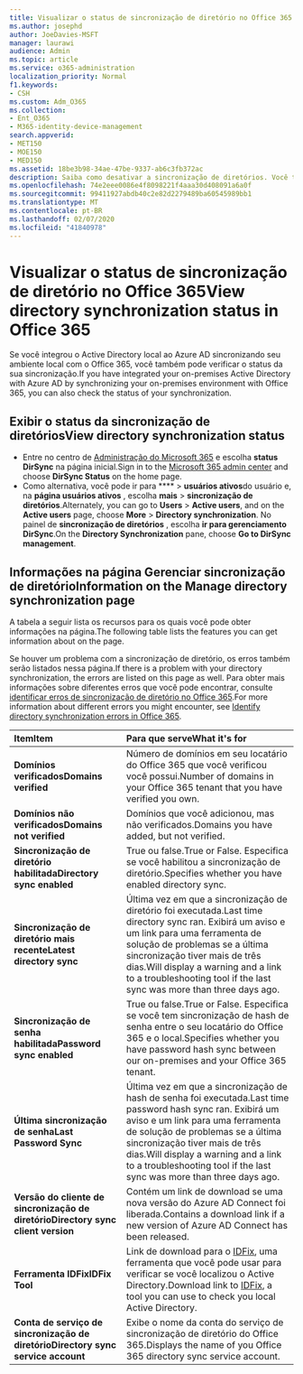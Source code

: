 ```yaml
---
title: Visualizar o status de sincronização de diretório no Office 365
ms.author: josephd
author: JoeDavies-MSFT
manager: laurawi
audience: Admin
ms.topic: article
ms.service: o365-administration
localization_priority: Normal
f1.keywords:
- CSH
ms.custom: Adm_O365
ms.collection:
- Ent_O365
- M365-identity-device-management
search.appverid:
- MET150
- MOE150
- MED150
ms.assetid: 18be3b98-34ae-47be-9337-ab6c3fb372ac
description: Saiba como desativar a sincronização de diretórios. Você também pode exibir seu status.
ms.openlocfilehash: 74e2eee0086e4f8098221f4aaa30d408091a6a0f
ms.sourcegitcommit: 99411927abdb40c2e82d2279489ba60545989bb1
ms.translationtype: MT
ms.contentlocale: pt-BR
ms.lasthandoff: 02/07/2020
ms.locfileid: "41840978"
---
```

# <a name="view-directory-synchronization-status-in-office-365"></a><span data-ttu-id="08225-104">Visualizar o status de sincronização de diretório no Office 365</span><span class="sxs-lookup"><span data-stu-id="08225-104">View directory synchronization status in Office 365</span></span>

<span data-ttu-id="08225-105">Se você integrou o Active Directory local ao Azure AD sincronizando seu ambiente local com o Office 365, você também pode verificar o status da sua sincronização.</span><span class="sxs-lookup"><span data-stu-id="08225-105">If you have integrated your on-premises Active Directory with Azure AD by synchronizing your on-premises environment with Office 365, you can also check the status of your synchronization.</span></span>
  
## <a name="view-directory-synchronization-status"></a><span data-ttu-id="08225-106">Exibir o status da sincronização de diretórios</span><span class="sxs-lookup"><span data-stu-id="08225-106">View directory synchronization status</span></span>

- <span data-ttu-id="08225-107">Entre no centro de [Administração do Microsoft 365](https://admin.microsoft.com) e escolha **status DirSync** na página inicial.</span><span class="sxs-lookup"><span data-stu-id="08225-107">Sign in to the [Microsoft 365 admin center](https://admin.microsoft.com) and choose **DirSync Status** on the home page.</span></span>
- <span data-ttu-id="08225-108">Como alternativa, você pode ir para \*\*\*\* \> **usuários ativos**do usuário e, na **página usuários ativos** , escolha **mais** \> **sincronização de diretórios**.</span><span class="sxs-lookup"><span data-stu-id="08225-108">Alternately, you can go to **Users** \> **Active users**, and on the **Active users** page, choose **More** \> **Directory synchronization**.</span></span> <span data-ttu-id="08225-109">No painel de **sincronização de diretórios** , escolha **ir para gerenciamento DirSync**.</span><span class="sxs-lookup"><span data-stu-id="08225-109">On the **Directory Synchronization** pane, choose **Go to DirSync management**.</span></span>

## <a name="information-on-the-manage-directory-synchronization-page"></a><span data-ttu-id="08225-110">Informações na página Gerenciar sincronização de diretório</span><span class="sxs-lookup"><span data-stu-id="08225-110">Information on the Manage directory synchronization page</span></span>

<span data-ttu-id="08225-111">A tabela a seguir lista os recursos para os quais você pode obter informações na página.</span><span class="sxs-lookup"><span data-stu-id="08225-111">The following table lists the features you can get information about on the page.</span></span>
  
<span data-ttu-id="08225-112">Se houver um problema com a sincronização de diretório, os erros também serão listados nessa página.</span><span class="sxs-lookup"><span data-stu-id="08225-112">If there is a problem with your directory synchronization, the errors are listed on this page as well.</span></span> <span data-ttu-id="08225-113">Para obter mais informações sobre diferentes erros que você pode encontrar, consulte [identificar erros de sincronização de diretório no Office 365](identify-directory-synchronization-errors.md).</span><span class="sxs-lookup"><span data-stu-id="08225-113">For more information about different errors you might encounter, see [Identify directory synchronization errors in Office 365](identify-directory-synchronization-errors.md).</span></span>
  
|<span data-ttu-id="08225-114">**Item**</span><span class="sxs-lookup"><span data-stu-id="08225-114">**Item**</span></span>|<span data-ttu-id="08225-115">**Para que serve**</span><span class="sxs-lookup"><span data-stu-id="08225-115">**What it's for**</span></span>|
|:-----|:-----|
|<span data-ttu-id="08225-116">**Domínios verificados**</span><span class="sxs-lookup"><span data-stu-id="08225-116">**Domains verified**</span></span> | <span data-ttu-id="08225-117">Número de domínios em seu locatário do Office 365 que você verificou você possui.</span><span class="sxs-lookup"><span data-stu-id="08225-117">Number of domains in your Office 365 tenant that you have verified you own.</span></span> |
|<span data-ttu-id="08225-118">**Domínios não verificados**</span><span class="sxs-lookup"><span data-stu-id="08225-118">**Domains not verified**</span></span> | <span data-ttu-id="08225-119">Domínios que você adicionou, mas não verificados.</span><span class="sxs-lookup"><span data-stu-id="08225-119">Domains you have added, but not verified.</span></span> |
|<span data-ttu-id="08225-120">**Sincronização de diretório habilitada**</span><span class="sxs-lookup"><span data-stu-id="08225-120">**Directory sync enabled**</span></span> |<span data-ttu-id="08225-121">True ou false.</span><span class="sxs-lookup"><span data-stu-id="08225-121">True or False.</span></span> <span data-ttu-id="08225-122">Especifica se você habilitou a sincronização de diretório.</span><span class="sxs-lookup"><span data-stu-id="08225-122">Specifies whether you have enabled directory sync.</span></span> |
|<span data-ttu-id="08225-123">**Sincronização de diretório mais recente**</span><span class="sxs-lookup"><span data-stu-id="08225-123">**Latest directory sync**</span></span> | <span data-ttu-id="08225-124">Última vez em que a sincronização de diretório foi executada.</span><span class="sxs-lookup"><span data-stu-id="08225-124">Last time directory sync ran.</span></span> <span data-ttu-id="08225-125">Exibirá um aviso e um link para uma ferramenta de solução de problemas se a última sincronização tiver mais de três dias.</span><span class="sxs-lookup"><span data-stu-id="08225-125">Will display a warning and a link to a troubleshooting tool if the last sync was more than three days ago.</span></span> |
|<span data-ttu-id="08225-126">**Sincronização de senha habilitada**</span><span class="sxs-lookup"><span data-stu-id="08225-126">**Password sync enabled**</span></span> | <span data-ttu-id="08225-127">True ou false.</span><span class="sxs-lookup"><span data-stu-id="08225-127">True or False.</span></span> <span data-ttu-id="08225-128">Especifica se você tem sincronização de hash de senha entre o seu locatário do Office 365 e o local.</span><span class="sxs-lookup"><span data-stu-id="08225-128">Specifies whether you have password hash sync between our on-premises and your Office 365 tenant.</span></span> |
|<span data-ttu-id="08225-129">**Última sincronização de senha**</span><span class="sxs-lookup"><span data-stu-id="08225-129">**Last Password Sync**</span></span> | <span data-ttu-id="08225-130">Última vez em que a sincronização de hash de senha foi executada.</span><span class="sxs-lookup"><span data-stu-id="08225-130">Last time password hash sync ran.</span></span> <span data-ttu-id="08225-131">Exibirá um aviso e um link para uma ferramenta de solução de problemas se a última sincronização tiver mais de três dias.</span><span class="sxs-lookup"><span data-stu-id="08225-131">Will display a warning and a link to a troubleshooting tool if the last sync was more than three days ago.</span></span> |
|<span data-ttu-id="08225-132">**Versão do cliente de sincronização de diretório**</span><span class="sxs-lookup"><span data-stu-id="08225-132">**Directory sync client version**</span></span> | <span data-ttu-id="08225-133">Contém um link de download se uma nova versão do Azure AD Connect foi liberada.</span><span class="sxs-lookup"><span data-stu-id="08225-133">Contains a download link if a new version of Azure AD Connect has been released.</span></span> |
|<span data-ttu-id="08225-134">**Ferramenta IDFix**</span><span class="sxs-lookup"><span data-stu-id="08225-134">**IDFix Tool**</span></span> | <span data-ttu-id="08225-135">Link de download para o [IDFix](install-and-run-idfix.md), uma ferramenta que você pode usar para verificar se você localizou o Active Directory.</span><span class="sxs-lookup"><span data-stu-id="08225-135">Download link to [IDFix](install-and-run-idfix.md), a tool you can use to check you local Active Directory.</span></span> |
|<span data-ttu-id="08225-136">**Conta de serviço de sincronização de diretório**</span><span class="sxs-lookup"><span data-stu-id="08225-136">**Directory sync service account**</span></span> | <span data-ttu-id="08225-137">Exibe o nome da conta do serviço de sincronização de diretório do Office 365.</span><span class="sxs-lookup"><span data-stu-id="08225-137">Displays the name of you Office 365 directory sync service account.</span></span> |
